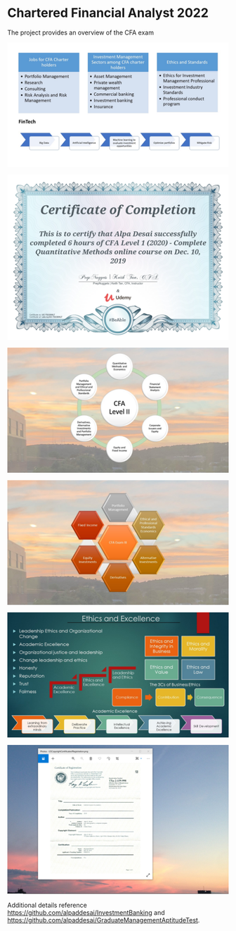 # Chartered Financial Analyst 2022 

The project provides an overview of the CFA exam 

![image](CFA.jpg)

![image](QuantitativeMethods.jpg)

![image](CFALevel_II_Exam.jpg)

![image](SlidesCFAExamIII.jpg)

![image](Ethics.jpg)

![image](USCopyrightCertificate.png)

Additional details reference https://github.com/alpaddesai/InvestmentBanking and https://github.com/alpaddesai/GraduateManagementAptitudeTest.
